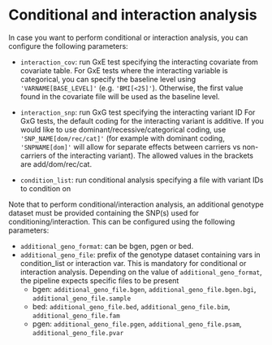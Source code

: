 # Conditional and interaction analysis

In case you want to perform conditional or interaction analysis, you can configure the following parameters:

- `interaction_cov`: run GxE test specifying the interacting covariate from covariate table.
  For GxE tests where the interacting variable is categorical, you can specify the baseline level using `'VARNAME[BASE_LEVEL]'` (e.g. `'BMI[<25]'`). Otherwise, the first value found in the covariate file will be used as the baseline level.

- `interaction_snp`: run GxG test specifying the interacting variant ID
  For GxG tests, the default coding for the interacting variant is additive. If you would like to use dominant/recessive/categorical coding, use `'SNP_NAME[dom/rec/cat]'` (for example with dominant coding, `'SNPNAME[dom]'` will allow for separate effects between carriers vs non-carriers of the interacting variant). The allowed values in the brackets are add/dom/rec/cat.

- `condition_list`: run conditional analysis specifying a file with variant IDs to condition on

Note that to perform conditional/interaction analysis, an additional genotype dataset must be provided containing the SNP(s) used for conditioning/interaction. This can be configured using the following parameters:

- `additional_geno_format`: can be bgen, pgen or bed.
- `additional_geno_file`: prefix of the genotype dataset containing vars in condition_list or interaction var. This is mandatory for conditional or interaction analysis. Depending on the value of `additional_geno_format`, the pipeline expects specific files to be present
  - bgen: `additional_geno_file.bgen`, `additional_geno_file.bgen.bgi`, `additional_geno_file.sample`
  - bed: `additional_geno_file.bed`, `additional_geno_file.bim`, `additional_geno_file.fam`
  - pgen: `additional_geno_file.pgen`, `additional_geno_file.psam`, `additional_geno_file.pvar`
